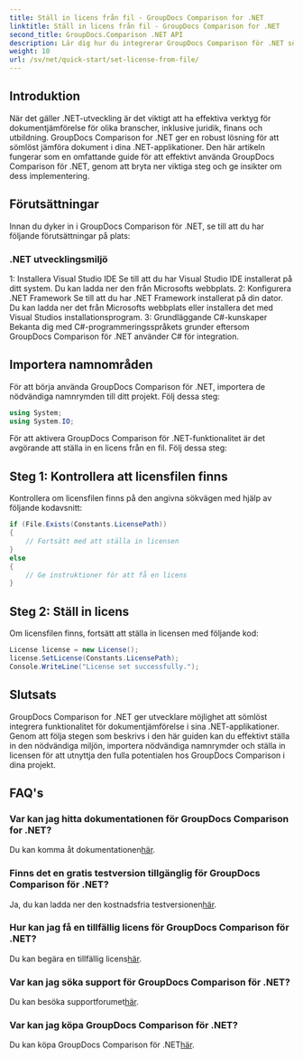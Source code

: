 ```yaml
---
title: Ställ in licens från fil - GroupDocs Comparison for .NET
linktitle: Ställ in licens från fil - GroupDocs Comparison for .NET
second_title: GroupDocs.Comparison .NET API
description: Lär dig hur du integrerar GroupDocs Comparison för .NET sömlöst i dina applikationer. Konfigurera, importera namnutrymmen och jämför dokument utan ansträngning.
weight: 10
url: /sv/net/quick-start/set-license-from-file/
---
```

## Introduktion
När det gäller .NET-utveckling är det viktigt att ha effektiva verktyg för dokumentjämförelse för olika branscher, inklusive juridik, finans och utbildning. GroupDocs Comparison for .NET ger en robust lösning för att sömlöst jämföra dokument i dina .NET-applikationer. Den här artikeln fungerar som en omfattande guide för att effektivt använda GroupDocs Comparison för .NET, genom att bryta ner viktiga steg och ge insikter om dess implementering.
## Förutsättningar
Innan du dyker in i GroupDocs Comparison för .NET, se till att du har följande förutsättningar på plats:
### .NET utvecklingsmiljö
1: Installera Visual Studio IDE
Se till att du har Visual Studio IDE installerat på ditt system. Du kan ladda ner den från Microsofts webbplats.
2: Konfigurera .NET Framework
Se till att du har .NET Framework installerat på din dator. Du kan ladda ner det från Microsofts webbplats eller installera det med Visual Studios installationsprogram.
3: Grundläggande C#-kunskaper
Bekanta dig med C#-programmeringsspråkets grunder eftersom GroupDocs Comparison för .NET använder C# för integration.

## Importera namnområden
För att börja använda GroupDocs Comparison för .NET, importera de nödvändiga namnrymden till ditt projekt. Följ dessa steg:
```csharp
using System;
using System.IO;
```

För att aktivera GroupDocs Comparison för .NET-funktionalitet är det avgörande att ställa in en licens från en fil. Följ dessa steg:
## Steg 1: Kontrollera att licensfilen finns
Kontrollera om licensfilen finns på den angivna sökvägen med hjälp av följande kodavsnitt:
```csharp
if (File.Exists(Constants.LicensePath))
{
    // Fortsätt med att ställa in licensen
}
else
{
    // Ge instruktioner för att få en licens
}
```
## Steg 2: Ställ in licens
Om licensfilen finns, fortsätt att ställa in licensen med följande kod:
```csharp
License license = new License();
license.SetLicense(Constants.LicensePath);
Console.WriteLine("License set successfully.");
```

## Slutsats
GroupDocs Comparison for .NET ger utvecklare möjlighet att sömlöst integrera funktionalitet för dokumentjämförelse i sina .NET-applikationer. Genom att följa stegen som beskrivs i den här guiden kan du effektivt ställa in den nödvändiga miljön, importera nödvändiga namnrymder och ställa in licensen för att utnyttja den fulla potentialen hos GroupDocs Comparison i dina projekt.
## FAQ's
### Var kan jag hitta dokumentationen för GroupDocs Comparison for .NET?
 Du kan komma åt dokumentationen[här](https://tutorials.groupdocs.com/comparison/net/).
### Finns det en gratis testversion tillgänglig för GroupDocs Comparison för .NET?
 Ja, du kan ladda ner den kostnadsfria testversionen[här](https://releases.groupdocs.com/).
### Hur kan jag få en tillfällig licens för GroupDocs Comparison för .NET?
 Du kan begära en tillfällig licens[här](https://purchase.groupdocs.com/temporary-license/).
### Var kan jag söka support för GroupDocs Comparison för .NET?
 Du kan besöka supportforumet[här](https://forum.groupdocs.com/c/comparison/12).
### Var kan jag köpa GroupDocs Comparison för .NET?
 Du kan köpa GroupDocs Comparison för .NET[här](https://purchase.groupdocs.com/buy).